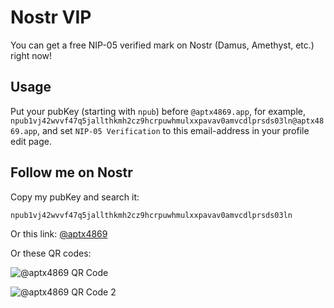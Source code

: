 # Nostr VIP

You can get a free NIP-05 verified mark on Nostr (Damus, Amethyst, etc.) right now!

## Usage

Put your pubKey (starting with `npub`) before `@aptx4869.app`, for example, `npub1vj42wvvf47q5jallthkmh2cz9hcrpuwhmulxxpavav0amvcdlprsds03ln@aptx4869.app`, and set `NIP-05 Verification` to this email-address in your profile edit page.

## Follow me on Nostr

Copy my pubKey and search it:

```
npub1vj42wvvf47q5jallthkmh2cz9hcrpuwhmulxxpavav0amvcdlprsds03ln
```

Or this link: [@aptx4869](nostr:npub1vj42wvvf47q5jallthkmh2cz9hcrpuwhmulxxpavav0amvcdlprsds03ln)

Or these QR codes:

![@aptx4869 QR Code](https://img.tonychang1069.top/uPic/2023/02/08/nostr-aptx4869-qr-code.png)

![@aptx4869 QR Code 2](https://img.tonychang1069.top/uPic/2023/02/08/nostr-aptx4869-qr-code.jpg)

